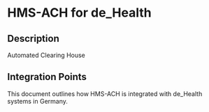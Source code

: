 # HMS-ACH for de_Health

## Description

Automated Clearing House

## Integration Points

This document outlines how HMS-ACH is integrated with de_Health systems in Germany.
